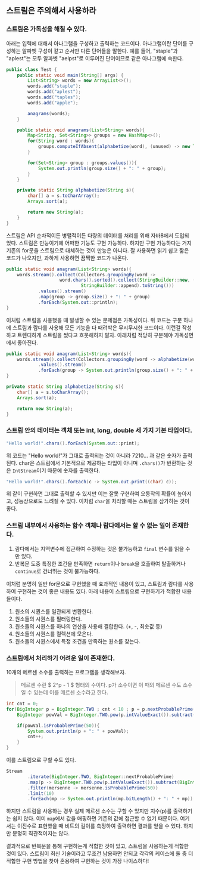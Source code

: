 ## 스트림은 주의해서 사용하라   

### 스트림은 가독성을 해칠 수 있다. 

아래는 입력에 대해서 아나그램을 구성하고 출력하는 코드이다. 
아나그램이란 단어를 구성하는 알파벳 구성이 같고 순서만 다른 단어들을 말한다. 
예를 들어, "staple"과 "aplest"는 모두 알파벳 "aelpst"로 이루어진 단어이므로 같은 아나그램에 속한다. 

``` java
public class Test {
    public static void main(String[] args) {
        List<String> words = new ArrayList<>();
        words.add("staple");
        words.add("aplest");
        words.add("taples");
        words.add("apple");

        anagrams(words);
    }

    public static void anagrams(List<String> words){
        Map<String, Set<String>> groups = new HashMap<>();
        for(String word : words){
            groups.computeIfAbsent(alphabetize(word), (unused) -> new TreeSet<>()).add(word);
        }

        for(Set<String> group : groups.values()){
            System.out.println(group.size() + ": " + group);
        }
    }

    private static String alphabetize(String s){
        char[] a = s.toCharArray();
        Arrays.sort(a);

        return new String(a);
    }
}
```

스트림은 API 순차적이든 병렬적이든 다량의 데이터를 처리를 위해 자바8에서 도입되었다. 
스트림은 만능이기에 어떠한 기능도 구현 가능하다. 
하지만 구현 가능하다는 거지 기존의 for문을 스트림으로 대체하는 것이 만능은 아니다. 
잘 사용하면 읽기 쉽고 짧은 코드가 나오지만, 과하게 사용하면 끔찍한 코드가 나온다.

``` java
public static void anagram(List<String> words){
	words.stream().collect(Collectors.groupingBy(word ->
					word.chars().sorted().collect(StringBuilder::new, (sb, c) -> sb.append((char) c),
							StringBuilder::append).toString()))
			.values().stream()
			.map(group -> group.size() + ": " + group)
			.forEach(System.out::println);
}
```

이처럼 스트림을 사용했을 때 발생할 수 있는 문제점은 가독성이다.
위 코드는 구문 하나에 스트림과 람다를 사용해 모든 기능을 다 때려박은 무시무시한 코드이다. 
이런걸 작성하고 트렌디하게 스트림을 썼다고 흐뭇해하지 말자. 
아래처럼 적당히 구분해야 가독성면에서 좋아진다. 

``` java
public static void anagram(List<String> words){
	words.stream().collect(Collectors.groupingBy(word -> alphabetize(word)))
			.values().stream()
			.forEach(group -> System.out.println(group.size() + ": " + group));
}

private static String alphabetize(String s){
	char[] a = s.toCharArray();
	Arrays.sort(a);

	return new String(a);
}
```

### 스트림 안의 데이터는 객체 또는 int, long, double 세 가지 기본 타입이다. 

``` java
"Hello world!".chars().forEach(System.out::print);
```

위 코드는 "Hello world!"가 그대로 출력되는 것이 아니라 7210... 과 같은 숫자가 출력된다. char은 스트림에서 기본적으로 제공하는 타입이 아니며 ```.chars()```가 반환하는 것은 ```IntStream```이기 때문에 숫자를 출력한다. 

``` java
"Hello world!".chars().forEach(c -> System.out.print((char) c));
```

위 같이 구현하면 그대로 출력할 수 있지만 이는 잘못 구현하여 오동작의 확률이 높아지고, 
성능상으로도 느려질 수 있다. 이처럼 ```char```을 처리할 때는 스트림을 삼가하는 것이 좋다. 

### 스트림 내부에서 사용하는 함수 객체나 람다에서는 할 수 없는 일이 존재한다. 

1. 람다에서는 지역변수에 접근하여 수정하는 것은 불가능하고 ```final``` 변수를 읽을 수만 있다. 
2. 반복문 도중 특정한 조건을 만족하면 ```return```이나 ```break```을 호출하여 탈출하거나 ```continue```로 건너뛰는 것이 불가능하다. 

이처럼 분명히 일반 for문으로 구현했을 때 효과적인 내용이 있고, 
스트림과 람다를 사용하여 구현하는 것이 좋은 내용도 있다. 
아래 내용이 스트림으로 구현하기가 적합한 내용들이다. 

1. 원소의 시퀀스를 일관되게 변환한다.
2. 원소들의 시퀀스를 필터링한다.
3. 원소들의 시퀀스를 하나의 연산을 사용해 결합한다. (+, -, 최솟값 등)
4. 원소들의 시퀀스를 컬렉션에 모은다.
5. 원소들의 시퀀스에서 특정 조건을 만족하는 원소를 찾는다. 

### 스트림에서 처리하기 어려운 일이 존재한다.  

10개의 메르센 소수를 출력하는 프로그램을 생각해보자. 

> 메르센 수란 $ 2^p - 1 $ 형태의 수이다. p가 소수이면 이 때의 메르센 수도 소수일 수 있는데 이를 메르센 소수라고 한다. 

``` java
int cnt = 0;
for(BigInteger p = BigInteger.TWO ; cnt < 10 ; p = p.nextProbablePrime()){
	BigInteger powVal = BigInteger.TWO.pow(p.intValueExact()).subtract(BigInteger.ONE);

	if(powVal.isProbablePrime(50)){
		System.out.println(p + ": " + powVal);
		cnt++;
	}
}
```

이를 스트림으로 구할 수도 있다.

``` java
Stream
		.iterate(BigInteger.TWO, BigInteger::nextProbablePrime)
		.map(p -> BigInteger.TWO.pow(p.intValueExact()).subtract(BigInteger.ONE))
		.filter(mersenne -> mersenne.isProbablePrime(50))
		.limit(10)
		.forEach(mp -> System.out.println(mp.bitLength() + ": " + mp));
```

하지만 스트림을 사용하는 경우 실제 메르센 소수는 구할 수 있지만 지수(p)를 출력하기는 쉽지 않다. 이미 ```map```에서 값을 매핑하면 기존의 값에 접근할 수 없기 때문이다. 
여기서는 이진수로 표현했을 때 비트의 길이를 측정하여 출력하면 결과를 얻을 수 있다. 
하지만 분명히 직관적이지는 않다. 

결과적으로 반복문을 통해 구현하는게 적합한 것이 있고, 스트림을 사용하는게 적합한 것이 있다. 스트림이 최신 기술이라고 무조건 남용하면 안되고 각각의 케이스에 둘 중 더 적합한 구현 방법을 찾아 혼용하여 구현하는 것이 가장 나이스하다!